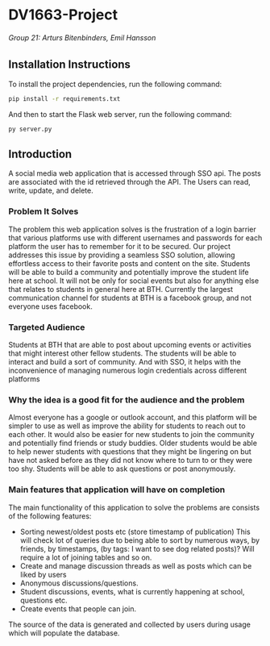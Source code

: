 # DV1663-Project
###### Group 21: Arturs Bitenbinders, Emil Hansson

## Installation Instructions
To install the project dependencies, run the following command:

```bash
pip install -r requirements.txt
```

And then to start the Flask web server, run the following command:
```bash
py server.py
```

## Introduction
A social media web application that is accessed through SSO api. The posts are associated with the id retrieved through the API. The Users can read, write, update, and delete.

### Problem It Solves
The problem this web application solves is the frustration of a login barrier that various
platforms use with different usernames and passwords for each platform the user has to
remember for it to be secured. Our project addresses this issue by providing a seamless
SSO solution, allowing effortless access to their favorite posts and content on the site.
Students will be able to build a community and potentially improve the student life here at
school. It will not be only for social events but also for anything else that relates to students
in general here at BTH. Currently the largest communication channel for students at BTH is
a facebook group, and not everyone uses facebook.

### Targeted Audience
Students at BTH that are able to post about upcoming events or activities that might interest
other fellow students. The students will be able to interact and build a sort of community.
And with SSO, it helps with the inconvenience of managing numerous login credentials
across different platforms

### Why the idea is a good fit for the audience and the problem
Almost everyone has a google or outlook account, and this platform will be simpler to use as
well as improve the ability for students to reach out to each other. It would also be easier for
new students to join the community and potentially find friends or study buddies. Older
students would be able to help newer students with questions that they might be lingering on
but have not asked before as they did not know where to turn to or they were too shy.
Students will be able to ask questions or post anonymously.

### Main features that application will have on completion
The main functionality of this application to solve the problems are consists of the following
features:
- Sorting newest/oldest posts etc (store timestamp of publication) This will check lot of
queries due to being able to sort by numerous ways, by friends, by timestamps, (by
tags: I want to see dog related posts)? Will require a lot of joining tables and so on.
- Create and manage discussion threads as well as posts which can be liked by users
- Anonymous discussions/questions.
- Student discussions, events, what is currently happening at school, questions
etc.
- Create events that people can join.

The source of the data is generated and collected by users during usage which will populate
the database.
